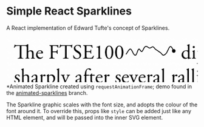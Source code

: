 # Simple React Sparklines

A React implementation of Edward Tufte's concept of Sparklines.

![Sparkline](./AnimatedSparkline.gif)
*Animated Sparkline created using `requestAnimationFrame`; demo found in the [animated-sparklines](../../tree/animated-sparklines) branch.

The Sparkline graphic scales with the font size, and adopts the colour of
the font around it. To override this, props like `style` can be added just like
any HTML element, and will be passed into the inner SVG element.
 